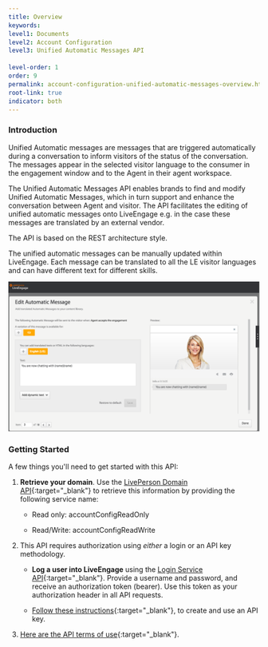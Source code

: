 ```yaml
---
title: Overview
keywords:
level1: Documents
level2: Account Configuration
level3: Unified Automatic Messages API

level-order: 1
order: 9
permalink: account-configuration-unified-automatic-messages-overview.html
root-link: true
indicator: both
---
```

### Introduction

Unified Automatic messages are messages that are triggered automatically during a conversation to inform visitors of the status of the conversation. The messages appear in the selected visitor language to the consumer in the engagement window and to the Agent in their agent workspace.

The Unified Automatic Messages API enables brands to find and modify Unified Automatic Messages, which in turn support and enhance the conversation between Agent and visitor. The API facilitates the  editing of unified automatic messages onto LiveEngage e.g. in the case these messages are translated by an external vendor.

The API is based on the REST architecture style.

The unified automatic messages can be manually updated within LiveEngage. Each message can be translated to all the LE visitor languages and can have different text for different skills.

![AutomaticMessages](img/automaticmessages.png)

### Getting Started

A few things you'll need to get started with this API:

1. **Retrieve your domain**. Use the [LivePerson Domain API](agent-domain-domain-api.html){:target="_blank"} to retrieve this information by providing the following service name:

	* Read only: accountConfigReadOnly

	* Read/Write: accountConfigReadWrite

2. This API requires authorization using _either_ a login or an API key methodology.

	* **Log a user into LiveEngage** using the [Login Service API](login-getting-started.html){:target="_blank"}. Provide a username and password, and receive an authorization token (bearer). Use this token as your authorization header in all API requests.

	* [Follow these instructions](guides-gettingstarted.html){:target="_blank"}, to create and use an API key.

3. [Here are the API terms of use](https://www.liveperson.com/policies/terms-of-use){:target="_blank"}.

